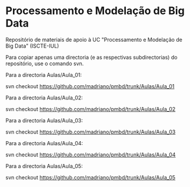 # Processamento e Modelação de Big Data

Repositório de materiais de apoio à UC "Processamento e Modelação de Big Data" (ISCTE-IUL)

Para copiar apenas uma directoria (e as respectivas subdirectorias) do repositório, use o comando svn.

Para a directoria Aulas/Aula_01:

svn checkout https://github.com/madriano/pmbd/trunk/Aulas/Aula_01

Para a directoria Aulas/Aula_02:

svn checkout https://github.com/madriano/pmbd/trunk/Aulas/Aula_02

Para a directoria Aulas/Aula_03:

svn checkout https://github.com/madriano/pmbd/trunk/Aulas/Aula_03

Para a directoria Aulas/Aula_04:

svn checkout https://github.com/madriano/pmbd/trunk/Aulas/Aula_04

Para a directoria Aulas/Aula_05:

svn checkout https://github.com/madriano/pmbd/trunk/Aulas/Aula_05

